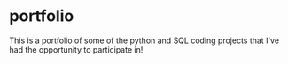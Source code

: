 # portfolio
This is a portfolio of some of the python and SQL coding projects that I've had the opportunity to participate in!
